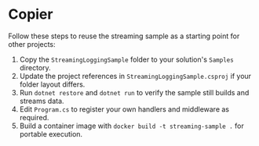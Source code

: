 # Copier

Follow these steps to reuse the streaming sample as a starting point for other projects:

1. Copy the `StreamingLoggingSample` folder to your solution's `Samples` directory.
2. Update the project references in `StreamingLoggingSample.csproj` if your folder layout differs.
3. Run `dotnet restore` and `dotnet run` to verify the sample still builds and streams data.
4. Edit `Program.cs` to register your own handlers and middleware as required.
5. Build a container image with `docker build -t streaming-sample .` for portable execution.
